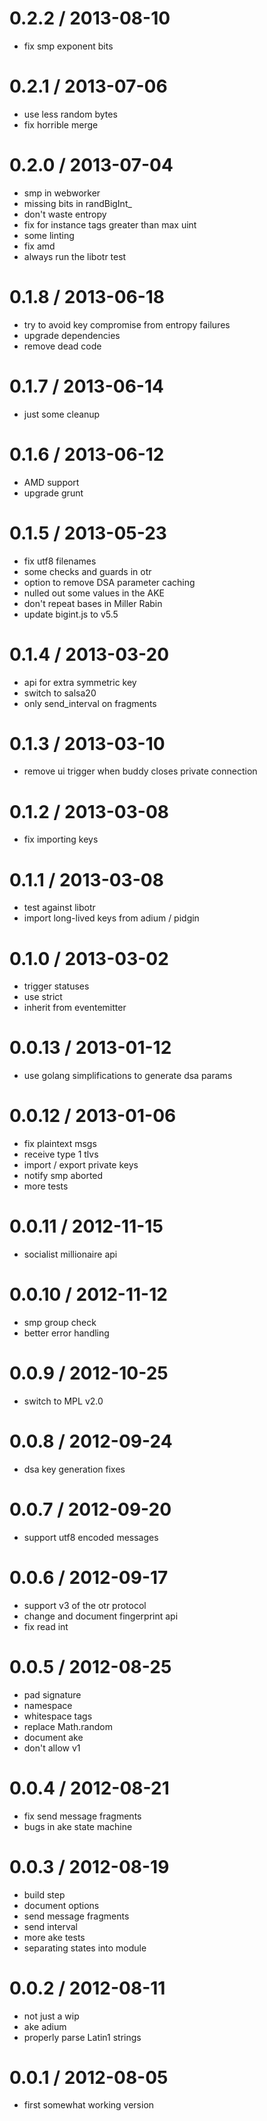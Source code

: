 
0.2.2 / 2013-08-10
==================

 * fix smp exponent bits

0.2.1 / 2013-07-06
==================

 * use less random bytes
 * fix horrible merge

0.2.0 / 2013-07-04
==================

 * smp in webworker
 * missing bits in randBigInt_
 * don't waste entropy
 * fix for instance tags greater than max uint
 * some linting
 * fix amd
 * always run the libotr test

0.1.8 / 2013-06-18
==================

 * try to avoid key compromise from entropy failures
 * upgrade dependencies
 * remove dead code

0.1.7 / 2013-06-14
==================

 * just some cleanup

0.1.6 / 2013-06-12
==================

 * AMD support
 * upgrade grunt

0.1.5 / 2013-05-23
==================

 * fix utf8 filenames
 * some checks and guards in otr
 * option to remove DSA parameter caching
 * nulled out some values in the AKE
 * don't repeat bases in Miller Rabin
 * update bigint.js to v5.5

0.1.4 / 2013-03-20
==================

  * api for extra symmetric key
  * switch to salsa20
  * only send_interval on fragments

0.1.3 / 2013-03-10
==================

  * remove ui trigger when buddy closes private connection

0.1.2 / 2013-03-08
==================

  * fix importing keys

0.1.1 / 2013-03-08
==================

  * test against libotr
  * import long-lived keys from adium / pidgin

0.1.0 / 2013-03-02
==================

  * trigger statuses
  * use strict
  * inherit from eventemitter

0.0.13 / 2013-01-12
===================

  * use golang simplifications to generate dsa params

0.0.12 / 2013-01-06
===================

  * fix plaintext msgs
  * receive type 1 tlvs
  * import / export private keys
  * notify smp aborted
  * more tests

0.0.11 / 2012-11-15
===================

  * socialist millionaire api

0.0.10 / 2012-11-12
===================

  * smp group check
  * better error handling

0.0.9 / 2012-10-25
==================

  * switch to MPL v2.0

0.0.8 / 2012-09-24
==================

  * dsa key generation fixes

0.0.7 / 2012-09-20
==================

  * support utf8 encoded messages

0.0.6 / 2012-09-17
==================

  * support v3 of the otr protocol
  * change and document fingerprint api
  * fix read int

0.0.5 / 2012-08-25
==================

  * pad signature
  * namespace
  * whitespace tags
  * replace Math.random
  * document ake
  * don't allow v1

0.0.4 / 2012-08-21
==================

  * fix send message fragments
  * bugs in ake state machine

0.0.3 / 2012-08-19
==================

  * build step
  * document options
  * send message fragments
  * send interval
  * more ake tests
  * separating states into module

0.0.2 / 2012-08-11
==================

  * not just a wip
  * ake adium
  * properly parse Latin1 strings

0.0.1 / 2012-08-05
==================

  * first somewhat working version
